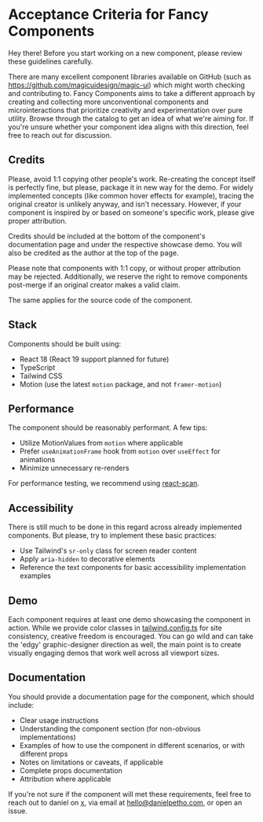 # Acceptance Criteria for Fancy Components

Hey there! Before you start working on a new component, please review these guidelines carefully.

There are many excellent component libraries available on GitHub (such as https://github.com/magicuidesign/magic-ui) which might worth checking and contributing to. Fancy Components aims to take a different approach by creating and collecting more unconventional components and microinteractions that prioritize creativity and experimentation over pure utility. Browse through the catalog to get an idea of what we're aiming for. If you're unsure whether your component idea aligns with this direction, feel free to reach out for discussion.

## Credits

Please, avoid 1:1 copying other people's work. Re-creating the concept itself is perfectly fine, but please, package it in new way for the demo. For widely implemented concepts (like common hover effects for example), tracing the original creator is unlikely anyway, and isn't necessary. However, if your component is inspired by or based on someone's specific work, please give proper attribution.

Credits should be included at the bottom of the component's documentation page and under the respective showcase demo. You will also be credited as the author at the top of the page.

Please note that components with 1:1 copy, or without proper attribution may be rejected. Additionally, we reserve the right to remove components post-merge if an original creator makes a valid claim.

The same applies for the source code of the component.

## Stack

Components should be built using:
- React 18 (React 19 support planned for future)
- TypeScript
- Tailwind CSS
- Motion (use the latest `motion` package, and not `framer-motion`)

## Performance

The component should be reasonably performant. A few tips:
- Utilize MotionValues from `motion` where applicable
- Prefer `useAnimationFrame` hook from `motion` over `useEffect` for animations
- Minimize unnecessary re-renders

For performance testing, we recommend using [react-scan](https://github.com/aidenybai/react-scan).

## Accessibility

There is still much to be done in this regard across already implemented components. But please, try to implement these basic practices:
- Use Tailwind's `sr-only` class for screen reader content
- Apply `aria-hidden` to decorative elements
- Reference the text components for basic accessibility implementation examples

## Demo

Each component requires at least one demo showcasing the component in action. While we provide color classes in [tailwind.config.ts](./tailwind.config.ts) for site consistency, creative freedom is encouraged. You can go wild and can take the 'edgy' graphic-designer direction as well, the main point is to create visually engaging demos that work well across all viewport sizes.

## Documentation

You should provide a documentation page for the component, which should include:
- Clear usage instructions
- Understanding the component section (for non-obvious implementations)
- Examples of how to use the component in different scenarios, or with different props
- Notes on limitations or caveats, if applicable
- Complete props documentation
- Attribution where applicable

If you're not sure if the component will met these requirements, feel free to reach out to daniel on [x](https://x.com/nonzeroexitcode), via email at hello@danielpetho.com, or open an issue.